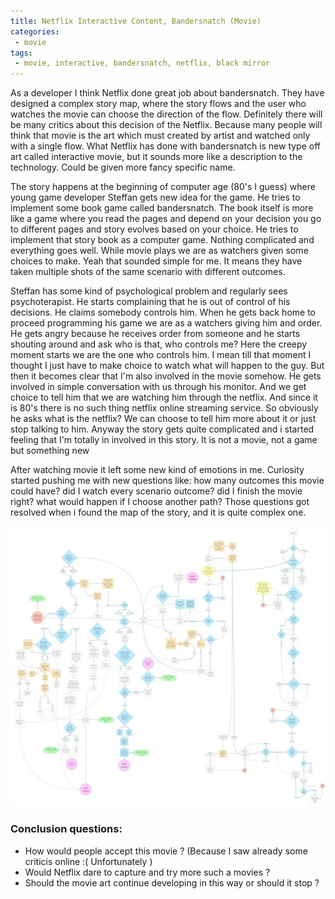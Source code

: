 ```yaml
---
title: Netflix Interactive Content, Bandersnatch (Movie)
categories:
 - movie
tags:
 - movie, interactive, bandersnatch, netflix, black mirror
---
```



As a developer I think Netflix done great job about bandersnatch. They have designed a complex story map, where the story flows and the user who watches the movie can choose the direction of the flow. Definitely there will be many critics about this decision of the Netflix. Because many people will think that movie is the art which must created by artist and watched only with a single flow. What Netflix has done with bandersnatch is new type off art called interactive movie, but it sounds more like a description to the technology. Could be given more fancy specific name.

The story happens at the beginning of computer age (80's I guess) where young game developer Steffan gets new idea for the game. He tries to implement some book game called bandersnatch. The book itself is more like a game where you read the pages and depend on your decision you go to different pages and story evolves based on your choice. He tries to implement that story book as a computer game. Nothing complicated and everything goes well. While movie plays we are as watchers given some choices to make. Yeah that sounded simple for me. It means they have taken multiple shots of the same scenario with different outcomes. 

Steffan has some kind of psychological problem and regularly sees psychoterapist. He starts complaining that he is out of control of his decisions. He claims somebody controls him. When he gets back home to proceed programming his game we are as a watchers giving him and order. He gets angry because he receives order from someone and he starts shouting around and ask who is that, who controls me? Here the creepy moment starts we are the one who controls him. I mean till that moment I thought I just have to make choice to watch what will happen to the guy. But then it becomes clear that I'm also involved in the movie somehow. He gets involved in simple conversation with us through his monitor. And we get choice to tell him that we are watching him through the netflix. And since it is 80's there is no such thing netflix online streaming service. So obviously he asks what is the netflix? We can choose to tell him more about it or just stop talking to him. Anyway the story gets quite complicated and i started feeling that  I'm totally in involved in this story. It is not a movie, not a game but something new

After watching movie it left some new kind of emotions in me. Curiosity started pushing me with new questions like: how many outcomes this movie could have? did I watch every scenario outcome? did I finish the movie right? what would happen if I choose another path? Those questions got resolved when i found the map of the story, and it is quite complex one. 

![Bandersnatch Flowchart](/assets/images/Bandersnatch_Flowchart.jpg)

### Conclusion questions:

- How would people accept this movie ? (Because I saw already some criticis online :( Unfortunately )
- Would Netflix dare to capture and try more such a movies ?
- Should the movie art continue developing in this way or should it stop ?




